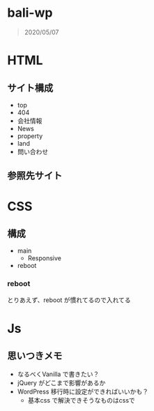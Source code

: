 # bali-wp

> 2020/05/07

# HTML

## サイト構成

- top
- 404
- 会社情報
- News
- property
- land
- 問い合わせ


## 参照先サイト

# CSS

## 構成

- main
	- Responsive
- reboot

### reboot

とりあえず、reboot が慣れてるので入れてる




# Js

## 思いつきメモ

- なるべくVanilla で書きたい？
- jQuery がどこまで影響があるか
- WordPress 移行時に設定ができればいいかも？
    - 基本css で解決できそうなものはcssで
